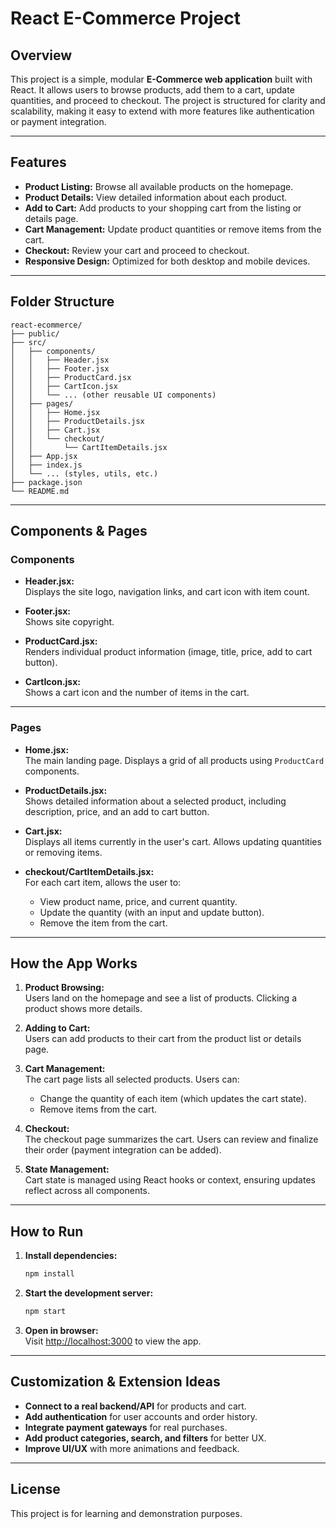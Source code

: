 # React E-Commerce Project

## Overview

This project is a simple, modular **E-Commerce web application** built with React. It allows users to browse products, add them to a cart, update quantities, and proceed to checkout. The project is structured for clarity and scalability, making it easy to extend with more features like authentication or payment integration.

---

## Features

- **Product Listing:** Browse all available products on the homepage.
- **Product Details:** View detailed information about each product.
- **Add to Cart:** Add products to your shopping cart from the listing or details page.
- **Cart Management:** Update product quantities or remove items from the cart.
- **Checkout:** Review your cart and proceed to checkout.
- **Responsive Design:** Optimized for both desktop and mobile devices.

---

## Folder Structure

```
react-ecommerce/
├── public/
├── src/
│   ├── components/
│   │   ├── Header.jsx
│   │   ├── Footer.jsx
│   │   ├── ProductCard.jsx
│   │   ├── CartIcon.jsx
│   │   └── ... (other reusable UI components)
│   ├── pages/
│   │   ├── Home.jsx
│   │   ├── ProductDetails.jsx
│   │   ├── Cart.jsx
│   │   └── checkout/
│   │       └── CartItemDetails.jsx
│   ├── App.jsx
│   ├── index.js
│   └── ... (styles, utils, etc.)
├── package.json
└── README.md
```

---

## Components & Pages

### Components

- **Header.jsx:**  
  Displays the site logo, navigation links, and cart icon with item count.

- **Footer.jsx:**  
  Shows site copyright.

- **ProductCard.jsx:**  
  Renders individual product information (image, title, price, add to cart button).

- **CartIcon.jsx:**  
  Shows a cart icon and the number of items in the cart.

---

### Pages

- **Home.jsx:**  
  The main landing page. Displays a grid of all products using `ProductCard` components.

- **ProductDetails.jsx:**  
  Shows detailed information about a selected product, including description, price, and an add to cart button.

- **Cart.jsx:**  
  Displays all items currently in the user's cart. Allows updating quantities or removing items.

- **checkout/CartItemDetails.jsx:**  
  For each cart item, allows the user to:
  - View product name, price, and current quantity.
  - Update the quantity (with an input and update button).
  - Remove the item from the cart.

---

## How the App Works

1. **Product Browsing:**  
   Users land on the homepage and see a list of products. Clicking a product shows more details.

2. **Adding to Cart:**  
   Users can add products to their cart from the product list or details page.

3. **Cart Management:**  
   The cart page lists all selected products. Users can:
   - Change the quantity of each item (which updates the cart state).
   - Remove items from the cart.

4. **Checkout:**  
   The checkout page summarizes the cart. Users can review and finalize their order (payment integration can be added).

5. **State Management:**  
   Cart state is managed using React hooks or context, ensuring updates reflect across all components.

---

## How to Run

1. **Install dependencies:**
   ```bash
   npm install
   ```

2. **Start the development server:**
   ```bash
   npm start
   ```

3. **Open in browser:**  
   Visit [http://localhost:3000](http://localhost:3000) to view the app.

---

## Customization & Extension Ideas

- **Connect to a real backend/API** for products and cart.
- **Add authentication** for user accounts and order history.
- **Integrate payment gateways** for real purchases.
- **Add product categories, search, and filters** for better UX.
- **Improve UI/UX** with more animations and feedback.

---

## License

This project is for learning and demonstration purposes.
